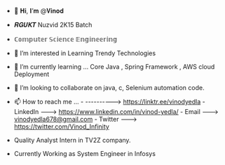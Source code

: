 - 👋 𝐇𝐢, 𝐈’𝐦 @𝐕𝐢𝐧𝐨𝐝
- 𝑹𝑮𝑼𝑲𝑻 Nuzvid 2K15 Batch
- ℂ𝕠𝕞𝕡𝕦𝕥𝕖𝕣 𝕊𝕔𝕚𝕖𝕟𝕔𝕖 𝔼𝕟𝕘𝕚𝕟𝕖𝕖𝕣𝕚𝕟𝕘
- 👀 I’m interested in Learning Trendy Technologies
- 🌱 I’m currently learning ... Core Java , Spring Framework , AWS cloud Deployment
- 💞️ I’m looking to collaborate on java, c, Selenium automation code.
- 📫 How to reach me ... 
      -        ----------> https://linktr.ee/vinodyedla
      - LinkedIn ---> https://www.linkedin.com/in/vinod-yedla/
      - Email    ---> vinodyedla678@gmail.com
      - Twitter  ---> https://twitter.com/Vinod_Infinity

- Quality Analyst Intern in TV2Z company.
- Currently Working as System Engineer in Infosys
<!---
Vinod678/Vinod678 is a ✨ special ✨ repository because its `README.md` (this file) appears on your GitHub profile.
You can click the Preview link to take a look at your changes.
--->
